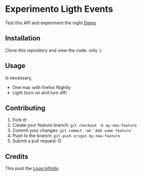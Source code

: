 # Experimento Ligth Events
 
Test this API and experiment the night [Demo](http://thulioph.com/labs/light-events/)
 
## Installation
 
Clone this repository and view the code. only :)
 
## Usage
 
Is necessary, <br> 
- One mac with firefox Nightly
- Light (turn on and turn off)
 
## Contributing
 
1. Fork it!
2. Create your feature branch: `git checkout -b my-new-feature`
3. Commit your changes: `git commit -am 'Add some feature'`
4. Push to the branch: `git push origin my-new-feature`
5. Submit a pull request :D
 
## Credits
 
This post the [Loop Infinito](http://loopinfinito.com.br/2013/07/30/ambient-light-events/)
